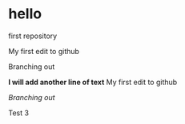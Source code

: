 # hello
first repository


My first edit to github

Branching out


**I will add another line of text**
My first edit to github

*Branching out*

Test 3
